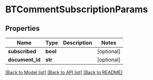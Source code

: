 # BTCommentSubscriptionParams

## Properties
Name | Type | Description | Notes
------------ | ------------- | ------------- | -------------
**subscribed** | **bool** |  | [optional] 
**document_id** | **str** |  | [optional] 

[[Back to Model list]](../README.md#documentation-for-models) [[Back to API list]](../README.md#documentation-for-api-endpoints) [[Back to README]](../README.md)


